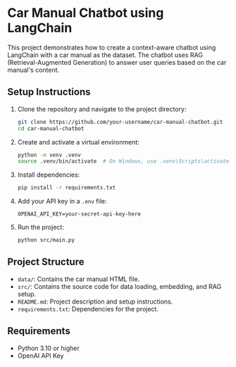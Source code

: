 # Car Manual Chatbot using LangChain

This project demonstrates how to create a context-aware chatbot using LangChain with a car manual as the dataset. The chatbot uses RAG (Retrieval-Augmented Generation) to answer user queries based on the car manual's content.

## Setup Instructions

1. Clone the repository and navigate to the project directory:
   ```bash
   git clone https://github.com/your-username/car-manual-chatbot.git
   cd car-manual-chatbot
   ```

2. Create and activate a virtual environment:
   ```bash
   python -m venv .venv
   source .venv/bin/activate  # On Windows, use .venv\Scripts\activate
   ```

3. Install dependencies:
   ```bash
   pip install -r requirements.txt
   ```

4. Add your API key in a `.env` file:
   ```
   OPENAI_API_KEY=your-secret-api-key-here
   ```

5. Run the project:
   ```bash
   python src/main.py
   ```

## Project Structure

- `data/`: Contains the car manual HTML file.
- `src/`: Contains the source code for data loading, embedding, and RAG setup.
- `README.md`: Project description and setup instructions.
- `requirements.txt`: Dependencies for the project.

## Requirements

- Python 3.10 or higher
- OpenAI API Key

